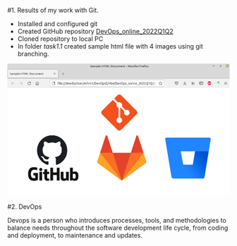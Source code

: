#1. Results of my work with Git.

- Installed and configured git
- Created GitHub repository [DevOps_online_2022Q1Q2](https://github.com/uixcoder/DevOps_online_2022Q1Q2)
- Cloned repository to local PC
- In folder *task1.1* created sample html file with 4 images using git branching.

![task1_res](img/task1_res.png)

#2. DevOps

Devops is a person who introduces processes, tools, and methodologies to balance needs throughout the software development life cycle, from coding and deployment, to maintenance and updates.